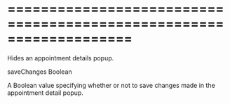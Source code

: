<!--**
/*-------------------------------------------
    Auto-generated file. Do not modify.
-------------------------------------------

**-->
===================================================================
===================================================================

<!--shortDescription-->
Hides an appointment details popup.
<!--/shortDescription-->

<!--paramName1-->saveChanges<!--/paramName1-->
<!--paramType1-->Boolean<!--/paramType1-->
<!--paramDescription1-->
A Boolean value specifying whether or not to save changes made in the appointment detail popup.
<!--/paramDescription1-->

<!--fullDescription-->

<!--/fullDescription-->